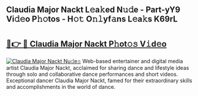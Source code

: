 ## Claudia Major Nackt L𝚎a𝚔ed N𝚞𝚍e - Part-yY9 Vi𝚍𝚎o P𝚑𝚘tos - H𝚘𝚝 O𝚗𝚕yf𝚊ns L𝚎a𝚔s K69rL

# <h2><a href="http://kf5l6g.oniu.top/?m=Claudia+Major+Nackt">🔗👉 🔴 Claudia Major Nackt P𝚑ot𝚘𝚜 V𝚒d𝚎o</a></h2>

[![Claudia Major Nackt Nu𝚍e𝚜](https://i.imgur.com/0qMVB7G.gif)](http://kf5l6g.oniu.top/?m=Claudia+Major+Nackt)
Web-based entertainer and digital media artist Claudia Major Nackt, acclaimed for sharing dance and lifestyle ideas through solo and collaborative dance performances and short videos. Exceptional dancer Claudia Major Nackt, famed for their extraordinary skills and accomplishments in the world of dance.  
